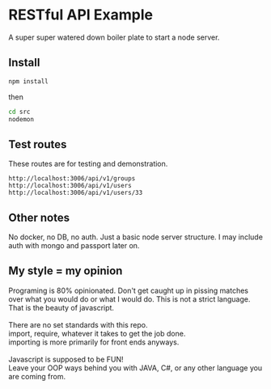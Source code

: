 # RESTful API Example

A super super watered down boiler plate to start a node server.

## Install
```bash
npm install
```
then
```bash
cd src
nodemon
```

## Test routes
These routes are for testing and demonstration.
```http request
http://localhost:3006/api/v1/groups
http://localhost:3006/api/v1/users
http://localhost:3006/api/v1/users/33
```

## Other notes
No docker, no DB, no auth. Just a basic node server structure.
I may include auth with mongo and passport later on.

## My style = my opinion
Programing is 80% opinionated. Don't get caught up in pissing matches over what you would do or what I would do.
This is not a strict language. That is the beauty of javascript. </br>
</br>
There are no set standards with this repo. </br>
import, require, whatever it takes to get the job done. </br>
importing is more primarily for front ends anyways.
</br>
</br>
Javascript is supposed to be FUN!</br>
Leave your OOP ways behind you with JAVA, C#, or any other
language you are coming from.